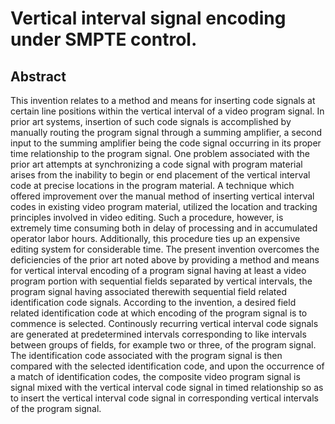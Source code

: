 # Vertical interval signal encoding under SMPTE control.

## Abstract
This invention relates to a method and means for inserting code signals at certain line positions within the vertical interval of a video program signal. In prior art systems, insertion of such code signals is accomplished by manually routing the program signal through a summing amplifier, a second input to the summing amplifier being the code signal occurring in its proper time relationship to the program signal. One problem associated with the prior art attempts at synchronizing a code signal with program material arises from the inability to begin or end placement of the vertical interval code at precise locations in the program material. A technique which offered improvement over the manual method of inserting vertical interval codes in existing video program material, utilized the location and tracking principles involved in video editing. Such a procedure, however, is extremely time consuming both in delay of processing and in accumulated operator labor hours. Additionally, this procedure ties up an expensive editing system for considerable time. The present invention overcomes the deficiencies of the prior art noted above by providing a method and means for vertical interval encoding of a program signal having at least a video program portion with sequential fields separated by vertical intervals, the program signal having associated therewith sequential field related identification code signals. According to the invention, a desired field related identification code at which encoding of the program signal is to commence is selected. Continously recurring vertical interval code signals are generated at predetermined intervals corresponding to like intervals between groups of fields, for example two or three, of the program signal. The identification code associated with the program signal is then compared with the selected identification code, and upon the occurrence of a match of identification codes, the composite video program signal is signal mixed with the vertical interval code signal in timed relationship so as to insert the vertical interval code signal in corresponding vertical intervals of the program signal.